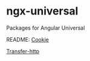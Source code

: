 # ngx-universal

Packages for Angular Universal

README:
[Cookie](./src/cookie)

[Transfer-http](./src/transfer-http)

